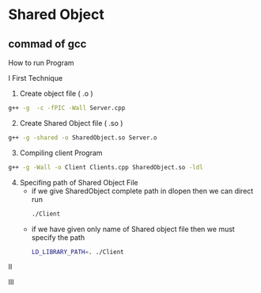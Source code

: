 # Shared Object

## commad of gcc

How to run Program

I First Technique

1. Create object file ( .o )

```bash
g++ -g  -c -fPIC -Wall Server.cpp
```

2. Create Shared Object file ( .so )

```bash
g++ -g -shared -o SharedObject.so Server.o
```

3. Compiling client Program

```bash
g++ -g -Wall -o Client Clients.cpp SharedObject.so -ldl
```

4. Specifing path of Shared Object File
	- if we give SharedObject complete path in dlopen then we can direct run
		```bash
		./Client
		```
	- if we have given only name of Shared object file then we must specify the path
		```bash
		LD_LIBRARY_PATH=. ./Client
		```

II

III
